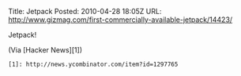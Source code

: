 Title:  JetpackPosted: 2010-04-28 18:05ZURL:    http://www.gizmag.com/first-commercially-available-jetpack/14423/Jetpack!(Via [Hacker News][1])	[1]: http://news.ycombinator.com/item?id=1297765